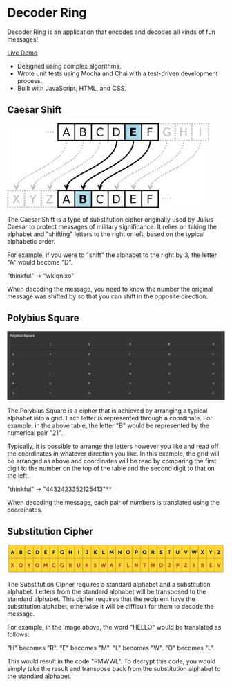 # Decoder Ring

Decoder Ring is an application that encodes and decodes all kinds of fun messages!

[Live Demo](https://leanal.github.io/Project_Decoder_Ring/)

*	Designed using complex algorithms.
*	Wrote unit tests using Mocha and Chai with a test-driven development process.
*	Built with JavaScript, HTML, and CSS.

## Caesar Shift

![caesar](/img/caesar-shift.png?raw=true)

The Caesar Shift is a type of substitution cipher originally used by Julius Caesar to protect messages of military significance. It relies on taking the alphabet and "shifting" letters to the right or left, based on the typical alphabetic order.

For example, if you were to "shift" the alphabet to the right by 3, the letter "A" would become "D".

"thinkful" -> "wklqnixo"

When decoding the message, you need to know the number the original message was shifted by so that you can shift in the opposite direction.


## Polybius Square

![polybius](/img/square.JPG?raw=true)

The Polybius Square is a cipher that is achieved by arranging a typical alphabet into a grid. Each letter is represented through a coordinate. For example, in the above table, the letter "B" would be represented by the numerical pair "21".

Typically, it is possible to arrange the letters however you like and read off the coordinates in whatever direction you like. In this example, the grid will be arranged as above and coordinates will be read by comparing the first digit to the number on the top of the table and the second digit to that on the left.

"thinkful" -> "4432423352125413"**

When decoding the message, each pair of numbers is translated using the coordinates.


## Substitution Cipher

![polybius](/img/substitution.png?raw=true)

The Substitution Cipher requires a standard alphabet and a substitution alphabet. Letters from the standard alphabet will be transposed to the standard alphabet. This cipher requires that the recipient have the substitution alphabet, otherwise it will be difficult for them to decode the message.

For example, in the image above, the word "HELLO" would be translated as follows:

"H" becomes "R".
"E" becomes "M".
"L" becomes "W".
"O" becomes "L".

This would result in the code "RMWWL". To decrypt this code, you would simply take the result and transpose back from the substitution alphabet to the standard alphabet.
